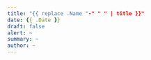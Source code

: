 ```yaml
---
title: "{{ replace .Name "-" " " | title }}"
date: {{ .Date }}
draft: false
alert: ~
summary: ~
author: ~
---
```



